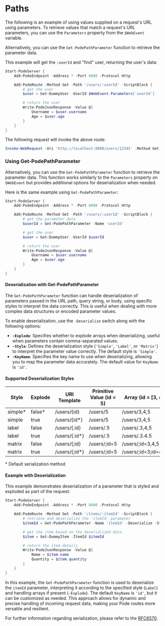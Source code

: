 
# Paths

The following is an example of using values supplied on a request's URL using parameters. To retrieve values that match a request's URL parameters, you can use the `Parameters` property from the `$WebEvent` variable.

Alternatively, you can use the `Get-PodePathParameter` function to retrieve the parameter data.

This example will get the `:userId` and "find" user, returning the user's data:

```powershell
Start-PodeServer {
    Add-PodeEndpoint -Address * -Port 8080 -Protocol Http

    Add-PodeRoute -Method Get -Path '/users/:userId' -ScriptBlock {
        # get the user
        $user = Get-DummyUser -UserId $WebEvent.Parameters['userId']

        # return the user
        Write-PodeJsonResponse -Value @{
            Username = $user.username
            Age = $user.age
        }
    }
}
```

The following request will invoke the above route:

```powershell
Invoke-WebRequest -Uri 'http://localhost:8080/users/12345' -Method Get
```

### Using Get-PodePathParameter

Alternatively, you can use the `Get-PodePathParameter` function to retrieve the parameter data. This function works similarly to the `Parameters` property on `$WebEvent` but provides additional options for deserialization when needed.

Here is the same example using `Get-PodePathParameter`:

```powershell
Start-PodeServer {
    Add-PodeEndpoint -Address * -Port 8080 -Protocol Http

    Add-PodeRoute -Method Get -Path '/users/:userId' -ScriptBlock {
        # get the parameter data
        $userId = Get-PodePathParameter -Name 'userId'

        # get the user
        $user = Get-DummyUser -UserId $userId

        # return the user
        Write-PodeJsonResponse -Value @{
            Username = $user.username
            Age = $user.age
        }
    }
}
```

#### Deserialization with Get-PodePathParameter

The `Get-PodePathParameter` function can handle deserialization of parameters passed in the URL path, query string, or body, using specific styles to interpret the data correctly. This is useful when dealing with more complex data structures or encoded parameter values.

To enable deserialization, use the `-Deserialize` switch along with the following options:

- **`-Explode`**: Specifies whether to explode arrays when deserializing, useful when parameters contain comma-separated values.
- **`-Style`**: Defines the deserialization style (`'Simple'`, `'Label'`, or `'Matrix'`) to interpret the parameter value correctly. The default style is `'Simple'`.
- **`-KeyName`**: Specifies the key name to use when deserializing, allowing you to map the parameter data accurately. The default value for `KeyName` is `'id'`.

#### Supported Deserialization Styles

| Style   | Explode | URI Template  | Primitive Value (id = 5) | Array (id = [3, 4, 5]) | Object (id = {"role": "admin", "firstName": "Alex"}) |
|---------|---------|---------------|--------------------------|------------------------|------------------------------------------------------|
| simple* | false*  | /users/{id}   | /users/5                 | /users/3,4,5           | /users/role,admin,firstName,Alex                     |
| simple  | true    | /users/{id*}  | /users/5                 | /users/3,4,5           | /users/role=admin,firstName=Alex                     |
| label   | false   | /users/{.id}  | /users/.5                | /users/.3,4,5          | /users/.role,admin,firstName,Alex                    |
| label   | true    | /users/{.id*} | /users/.5                | /users/.3.4.5          | /users/.role=admin.firstName=Alex                    |
| matrix  | false   | /users/{;id}  | /users/;id=5             | /users/;id=3,4,5       | /users/;id=role,admin,firstName,Alex                 |
| matrix  | true    | /users/{;id*} | /users/;id=5             | /users/;id=3;id=4;id=5 | /users/;role=admin;firstName=Alex                    |

\* Default serialization method

#### Example with Deserialization

This example demonstrates deserialization of a parameter that is styled and exploded as part of the request:

```powershell
Start-PodeServer {
    Add-PodeEndpoint -Address * -Port 8080 -Protocol Http

    Add-PodeRoute -Method Get -Path '/items/:itemId' -ScriptBlock {
        # retrieve and deserialize the 'itemId' parameter
        $itemId = Get-PodePathParameter -Name 'itemId' -Deserialize -Style 'Label' -Explode

        # get the item based on the deserialized data
        $item = Get-DummyItem -ItemId $itemId

        # return the item details
        Write-PodeJsonResponse -Value @{
            Name = $item.name
            Quantity = $item.quantity
        }
    }
}
```

In this example, the `Get-PodePathParameter` function is used to deserialize the `itemId` parameter, interpreting it according to the specified style (`Label`) and handling arrays if present (`-Explode`). The default `KeyName` is `'id'`, but it can be customized as needed. This approach allows for dynamic and precise handling of incoming request data, making your Pode routes more versatile and resilient.

For further information regarding serialization, please refer to the [RFC6570](https://tools.ietf.org/html/rfc6570).